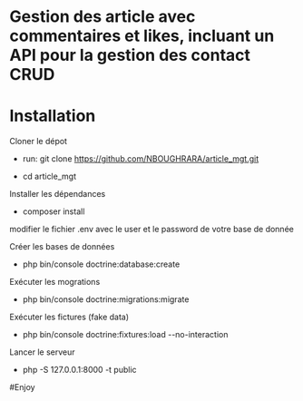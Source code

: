 # Gestion des article avec commentaires et likes, incluant un API pour la gestion des contact CRUD

# Installation

Cloner le dépot
* run: git clone https://github.com/NBOUGHRARA/article_mgt.git

* cd article_mgt

Installer les dépendances 
* composer install

modifier le fichier .env avec le user et le password de votre base de donnée

Créer les bases de données 
* php bin/console doctrine:database:create

Exécuter les mogrations
* php bin/console doctrine:migrations:migrate

Exécuter les fictures (fake data)
* php bin/console doctrine:fixtures:load --no-interaction

Lancer le serveur 
* php -S 127.0.0.1:8000 -t public


#Enjoy

